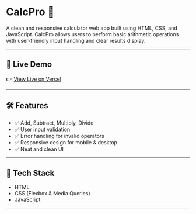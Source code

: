 # CalcPro 🧮

A clean and responsive calculator web app built using HTML, CSS, and JavaScript. 
CalcPro allows users to perform basic arithmetic operations with user-friendly input handling and clear results display.

---

## 🚀 Live Demo

👉 [View Live on Vercel](https://your-vercel-link.vercel.app) <!-- Replace with your actual Vercel URL -->

---

## 🛠️ Features

- ✅ Add, Subtract, Multiply, Divide
- ✅ User input validation
- ✅ Error handling for invalid operators
- ✅ Responsive design for mobile & desktop
- ✅ Neat and clean UI

---

## 📂 Tech Stack

- HTML
- CSS (Flexbox & Media Queries)
- JavaScript

---

